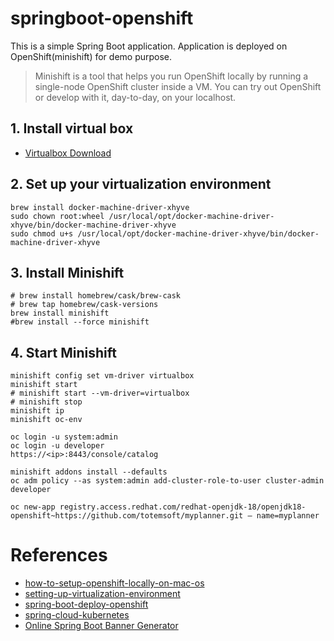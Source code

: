 # springboot-openshift

This is a simple Spring Boot application. Application is deployed on OpenShift(minishift) for demo purpose.
> Minishift is a tool that helps you run OpenShift locally by running a single-node OpenShift cluster inside a VM. You can try out OpenShift or develop with it, day-to-day, on your localhost.

## 1. Install virtual box
* [Virtualbox Download](https://www.virtualbox.org/wiki/Downloads)

## 2. Set up your virtualization environment
    brew install docker-machine-driver-xhyve
    sudo chown root:wheel /usr/local/opt/docker-machine-driver-xhyve/bin/docker-machine-driver-xhyve
    sudo chmod u+s /usr/local/opt/docker-machine-driver-xhyve/bin/docker-machine-driver-xhyve

## 3. Install Minishift
    # brew install homebrew/cask/brew-cask
    # brew tap homebrew/cask-versions
    brew install minishift
    #brew install --force minishift

## 4. Start Minishift
    minishift config set vm-driver virtualbox
    minishift start
    # minishift start --vm-driver=virtualbox
    # minishift stop
    minishift ip
    minishift oc-env

    oc login -u system:admin
    oc login -u developer
    https://<ip>:8443/console/catalog

    minishift addons install --defaults
    oc adm policy --as system:admin add-cluster-role-to-user cluster-admin developer

    oc new-app registry.access.redhat.com/redhat-openjdk-18/openjdk18-openshift~https://github.com/totemsoft/myplanner.git — name=myplanner

# References
* [how-to-setup-openshift-locally-on-mac-os](https://medium.com/swlh/how-to-setup-openshift-locally-on-mac-os-a3b7eb5a5151)
* [setting-up-virtualization-environment](https://docs.okd.io/3.11/minishift/getting-started/setting-up-virtualization-environment.html#setting-up-virtualbox-driver)
* [spring-boot-deploy-openshift](https://www.baeldung.com/spring-boot-deploy-openshift)
* [spring-cloud-kubernetes](https://github.com/spring-cloud/spring-cloud-kubernetes)
* [Online Spring Boot Banner Generator](https://devops.datenkollektiv.de/banner.txt/index.html)
